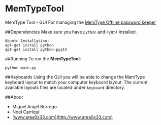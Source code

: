 # MemTypeTool
MemType Tool - GUI For managing the [MemType Offline password keeper](https://github.com/jim17/memtype)

##Dependencies
Make sure you have `python` and `PyQt4` installed.
```
Ubuntu Installation:
apt-get install python
apt-get install python-pyqt4
```
##Running
To run the **MemTypeTool**:

`python main.py`

##Keyboards
Using the GUI you will be able to change the MemType keyboard layout to match your computer keyboard layout.
The current available layouts files are located under `keyboard` directory.

##About

* Miguel Angel Borrego
* Noel Carriquí
* [www.area0x33.com](http://www.area0x33.com)
